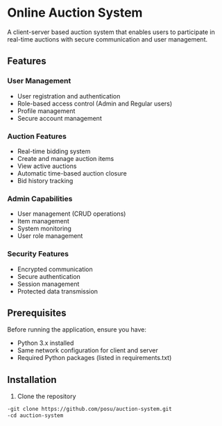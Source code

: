 # Online Auction System

A client-server based auction system that enables users to participate in real-time auctions with secure communication and user management.

## Features

### User Management
- User registration and authentication
- Role-based access control (Admin and Regular users)
- Profile management
- Secure account management

### Auction Features
- Real-time bidding system
- Create and manage auction items
- View active auctions
- Automatic time-based auction closure
- Bid history tracking

### Admin Capabilities
- User management (CRUD operations)
- Item management
- System monitoring
- User role management

### Security Features
- Encrypted communication
- Secure authentication
- Session management
- Protected data transmission

## Prerequisites

Before running the application, ensure you have:
- Python 3.x installed
- Same network configuration for client and server
- Required Python packages (listed in requirements.txt)

## Installation

  1. Clone the repository
  ```bash
  -git clone https://github.com/posu/auction-system.git
  -cd auction-system







